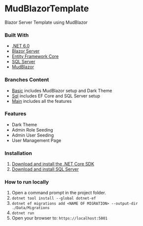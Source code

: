 # MudBlazorTemplate
Blazor Server Template using MudBlazor

### Built With
- [.NET 6.0](https://dotnet.microsoft.com/en-us/download/dotnet/6.0)
- [Blazor Server](https://learn.microsoft.com/en-us/aspnet/core/blazor/?view=aspnetcore-6.0#blazor-server)
- [Entity Framework Core](https://learn.microsoft.com/en-us/ef/core)
- [SQL Server](https://www.microsoft.com/en-us/sql-server/sql-server-downloads)
- [MudBlazor](https://mudblazor.com)

### Branches Content

- [Basic](https://github.com/TheDayIsMyEnemy/MudBlazorTemplate/tree/basic) includes MudBlazor setup and Dark Theme
- [Sql](https://github.com/TheDayIsMyEnemy/MudBlazorTemplate/tree/sql) includes EF Core and SQL Server setup
- [Main](https://github.com/TheDayIsMyEnemy/MudBlazorTemplate/tree/main) includes all the features

### Features

- Dark Theme
- Admin Role Seeding
- Admin User Seeding
- User Management Page

### Installation

1. [Download and install the .NET Core SDK](https://dotnet.microsoft.com/download)
2. [Download and install SQL Server](https://go.microsoft.com/fwlink/p/?linkid=866662)

### How to run locally

1. Open a command prompt in the project folder.
2. `dotnet tool install --global dotnet-ef`
3. `dotnet ef migrations add <NAME OF MIGRATION> --output-dir ./Data/Migrations`
4. `dotnet run`
5. Open your browser to: `https://localhost:5001`
